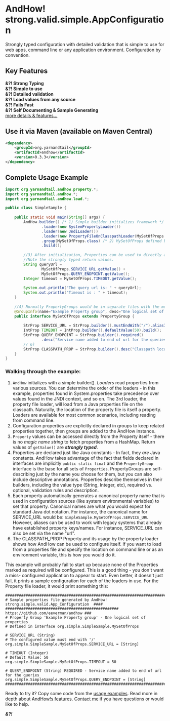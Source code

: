 AndHow!  strong.valid.simple.AppConfiguration
======
Strongly typed configuration with detailed validation that is simple to use
for web apps, command line or any application environment.
Configuration by convention.

Key Features
--------------
**&?! Strong Typing**  
**&?! Simple to use**  
**&?! Detailed validation**  
**&?! Load values from any source**  
**&?! Fails Fast**  
**&?! Self Documenting & Sample Generating**  
[more details & features...](https://github.com/eeverman/andhow/wiki)  

Use it via Maven (available on Maven Central)
--------------
```xml
<dependency>
    <groupId>org.yarnandtail</groupId>
    <artifactId>andhow</artifactId>
    <version>0.3.3</version>
</dependency>
```
Complete Usage Example
--------------
```java
import org.yarnandtail.andhow.property.*;
import org.yarnandtail.andhow.*;
import org.yarnandtail.andhow.load.*;

public class SimpleSample {
	
	public static void main(String[] args) {
		AndHow.builder() /* 1) Simple builder initializes framework */
				.loader(new SystemPropertyLoader())
				.loader(new JndiLoader())
				.loader(new PropertyFileOnClasspathLoader(MySetOfProps.CLASSPATH_PROP))
				.group(MySetOfProps.class) /* 2) MySetOfProps defined below */
				.build();
	
		//3) After initialization, Properties can be used to directly access their values.
		//Note the strongly typed return values.
		String queryUrl =
				MySetOfProps.SERVICE_URL.getValue() +
				MySetOfProps.QUERY_ENDPOINT.getValue();
		Integer timeout = MySetOfProps.TIMEOUT.getValue();
		
		System.out.println("The query url is: " + queryUrl);
		System.out.println("Timeout is : " + timeout);
	}
	
	//4) Normally PropertyGroups would be in separate files with the module they apply to
	@GroupInfo(name="Example Property group", desc="One logical set of properties")
	public interface MySetOfProps extends PropertyGroup {
		
		StrProp SERVICE_URL = StrProp.builder().mustEndWith("/").aliasIn("url").build(); // 5)
		IntProp TIMEOUT = IntProp.builder().defaultValue(50).build();
		StrProp QUERY_ENDPOINT = StrProp.builder().required()
				.desc("Service name added to end of url for the queries").build();
		// 6)		
		StrProp CLASSPATH_PROP = StrProp.builder().desc("Classpath location of properties file").build();
	}
}
```
### Walking through the example:
1.	`AndHow` initializes with a simple builder().  _Loaders_ read properties from
	various sources.  You can determine the order of the loaders - in this example,
	properties found in System.properties take precedence over values found in
	the JNDI context, and so on.
	The 3rd loader, the property file loader, will load from a Java properties file
	on the classpath.  Naturally, the location of the property file is itself a property.
	Loaders are available for most common scenarios, including reading from command line.
2.	Configuration properties are explicitly declared in groups to keep
	related properties together, then groups are added to the AndHow instance.
3.	`Property` values can be accessed directly from the Property itself - there is
	no _magic name string_ to fetch properties from a HashMap.
	Return values of `getValue()` are _**strongly typed**_.
4.	Properties are declared just like Java constants - In fact, they _are_ Java
	constants.  AndHow takes advantage of the fact that fields declared in
	interfaces are implicitly `public static final` and the `PropertyGroup` interface
	is the base for all sets of `Properties`.
	PropertyGroups are self-describing just by the name you choose for them, but
	you can also include descriptive annotations.
	Properties describe themselves in their builders, 
	including the value type (String, Integer, etc), required vs. optional,
	validation rules and description.
5.	Each property automatically generates a canonical property name that is
	used in configuration sources (like system environmental variables) to set
	that property.  Canonical names are what you would expect for standard Java
	dot notation.  For instance, the canonical name for SERVICE_URL would be:
	`SimpleSample.MySetOfProps.SERVICE_URL`
	However, aliases can be used to work with legacy systems that already have
	established property keys/names.  For instance, SERVICE_URL can also be
	set via the name "url".
6.  The CLASSPATH_PROP Property and its usage by the property loader shows how
	AndHow can be used to configure itself.  If you want to load from a properties
	file and specify the location on command line or as an environment variable,
	this is how you would do it.

This example will probably fail to start up because none of the Properties marked
as required will be configured.  This is a good thing - you don't want a miss-
configured application to appear to start.  Even better, it doesn't just fail,
it prints a sample configuration for each of the loaders in use.  For the Property
file loader, it would print something this:

```properties
##########################################################################################
# Sample properties file generated by AndHow!  strong.simple.valid.App_Configuration  ####
##################################################  https://github.com/eeverman/andhow ###
# Property Group 'Example Property group' - One logical set of properties
# Defined in interface org.simple.SimpleSample.MySetOfProps

# SERVICE_URL (String) 
# The configured value must end with '/'
org.simple.SimpleSample.MySetOfProps.SERVICE_URL = [String]

# TIMEOUT (Integer) 
# Default Value: 50
org.simple.SimpleSample.MySetOfProps.TIMEOUT = 50

# QUERY_ENDPOINT (String) REQUIRED - Service name added to end of url for the queries
org.simple.SimpleSample.MySetOfProps.QUERY_ENDPOINT = [String]
##########################################################################################
```	

Ready to try it?  Copy some code from the [usage examples](https://github.com/eeverman/andhow/tree/master/andhow-usage-examples).
Read more in depth about [AndHow!s features](https://github.com/eeverman/andhow/wiki).
[Contact me](https://github.com/eeverman) if you have questions or would like to help.
	
_**&?!**_